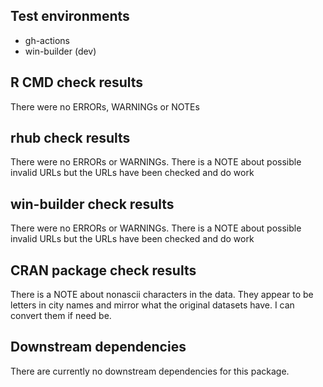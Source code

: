 ## Test environments
* gh-actions
* win-builder (dev)

## R CMD check results
There were no ERRORs, WARNINGs or NOTEs

## rhub check results
There were no ERRORs or WARNINGs. There is a NOTE about possible invalid URLs but the URLs have been checked and do work

## win-builder check results
There were no ERRORs or WARNINGs. There is a NOTE about possible invalid URLs but the URLs have been checked and do work

## CRAN package check results
There is a NOTE about nonascii characters in the data. They appear to be letters in city names and mirror what the original datasets have. I can convert them if need be.

## Downstream dependencies
There are currently no downstream dependencies for this package.

